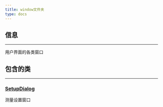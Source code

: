 ```yaml
---
title: window文件夹
type: docs
---
```


## 信息

---
用户界面的各类窗口

## 包含的类

---
### [SetupDialog](/docs/window/SetupDialog_class)
测量设置窗口